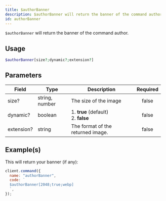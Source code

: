 ```yaml
---
title: $authorBanner
description: $authorBanner will return the banner of the command author.
id: authorBanner
---
```


`$authorBanner` will return the banner of the command author.

## Usage

```php
$authorBanner[size?;dynamic?;extension?]
```

## Parameters

| Field      | Type           | Description                               | Required |
| ---------- | -------------- | ----------------------------------------- | :------: |
| size?      | string, number | The size of the image                     |  false   |
| dynamic?   | boolean        | 1. **true** (default) <br /> 2. **false** |  false   |
| extension? | string         | The format of the returned image.         |  false   |

## Example(s)

This will return your banner (if any):

```javascript
client.command({
  name: "authorBanner",
  code: `
  $authorBanner[2048;true;webp]
  `,
});
```
